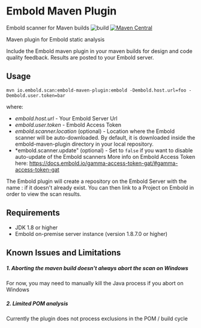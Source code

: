 # Embold Maven Plugin
Embold scanner for Maven builds
![build](https://github.com/embold/scanner-sync/workflows/build/badge.svg?branch=development)
[![Maven Central](https://img.shields.io/maven-central/v/io.embold.scan/embold-maven-plugin.svg?label=Maven%20Central)](https://search.maven.org/search?q=g:%22io.embold.scan%22%20AND%20a:%22embold-maven-plugin%22)

Maven plugin for Embold static analysis

Include the Embold maven plugin in your maven builds for design and code quality feedback. Results are posted to your Embold server.

## Usage

`mvn io.embold.scan:embold-maven-plugin:embold -Dembold.host.url=foo -Dembold.user.token=bar`

where:
* *embold.host.url* - Your Embold Server Url
* *embold.user.token* - Embold Access Token
* *embold.scanner.location* (optional) - Location where the Embold scanner will be auto-downloaded. By default, it is downloaded inside the embold-maven-plugin directory in your local repository.
* *embold.scanner.update" (optional) - Set to `false` if you want to disable auto-update of the Embold scanners
More info on Embold Access Token here: https://docs.embold.io/gamma-access-token-gat/#gamma-access-token-gat

The Embold plugin will create a repository on the Embold Server with the name <groupId>:<artifactId> if it doesn't already exist.
You can then link to a Project on Embold in order to view the scan results.

## Requirements
* JDK 1.8 or higher
* Embold on-premise server instance (version 1.8.7.0 or higher)

## Known Issues and Limitations
##### 1. Aborting the maven build doesn't always abort the scan on Windows
For now, you may need to manually kill the Java process if you abort on Windows

##### 2. Limited POM analysis
Currently the plugin does not process exclusions in the POM / build cycle
